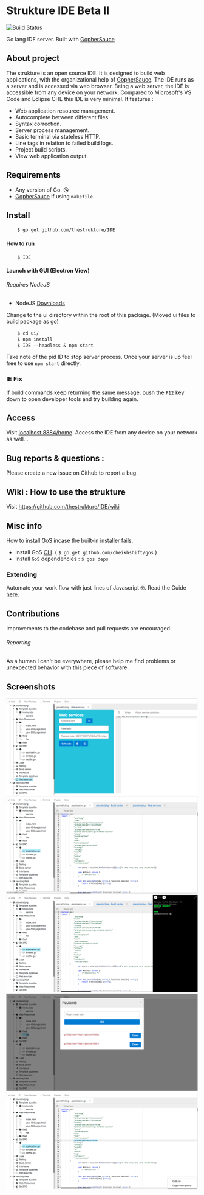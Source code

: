 # Strukture IDE Beta II
[![Build Status](https://travis-ci.org/thestrukture/IDE.svg?branch=master)](https://travis-ci.org/thestrukture/IDE)

Go lang IDE server. Built with [GopherSauce](http://gophersauce.com)

## About project
The strukture is an open source IDE. It is designed to build web applications, with the organizational help of [GopherSauce](http://gophersauce.com). The IDE runs as a server and is accessed via web browser. Being a web server, the IDE is accessible from any device on your network. Compared to Microsoft's VS Code and Eclipse CHE this IDE is very minimal. It features :
- Web application resource management.
- Autocomplete between different files.
- Syntax correction.
- Server process management.
- Basic terminal via stateless HTTP.
- Line tags in relation to failed build logs.
- Project build scripts.
- View web application output.

## Requirements
- Any version of Go. 😘
- [GopherSauce](http://gophersauce.com) if using `makefile`.

## Install

		$ go get github.com/thestrukture/IDE

#### How to run

		$ IDE

#### Launch with GUI (Electron View)

###### Requires NodeJS
- NodeJS [Downloads](https://nodejs.org/en/download/)

Change to the ui directory within the root of this package. (Moved ui files to build package as go)

		$ cd ui/
		$ npm install
		$ IDE --headless & npm start

Take note of the pid ID to stop server process. Once your server is up feel free to use `npm start` directly.

### IE Fix
If build commands keep returning the same message, push the `F12` key down to open developer tools and try building again.
	
## Access

Visit [localhost:8884/home](http://localhost:8884/home). Access the IDE from any device on your network as well...

## Bug reports & questions :
Please create a new issue on Github to report a bug.

## Wiki : How to use the strukture

Visit https://github.com/thestrukture/IDE/wiki

## Misc info
How to install GoS incase the built-in installer fails.

- Install GoS [CLI](http://gophersauce.com). ( `$ go get github.com/cheikhshift/gos` )
- Install `GoS` dependencies : `$ gos deps`

### Extending
Automate your work flow with just lines of Javascript 🤓. Read the Guide [here](https://github.com/thestrukture/SpringMenu). 

## Contributions
Improvements to the codebase and pull requests are encouraged.

###### Reporting
As a human I can't be everywhere, please help me find problems or unexpected behavior with this piece of software.

## Screenshots

![screenshot](tests/1newsc.png)
![screenshot](tests/2newsc.png)
![screenshot](tests/3newsc.png)
![screenshot](tests/4newsc.png)
![screenshot](tests/5newsc.png)
